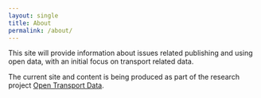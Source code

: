 ```yaml
---
layout: single
title: About
permalink: /about/
---
```


This site will provide information about issues related publishing and using open data, with an initial focus on transport related data.

The current site and content is being produced as part of the research project [Open Transport Data](https://opentransportdata.wordpress.com). 
